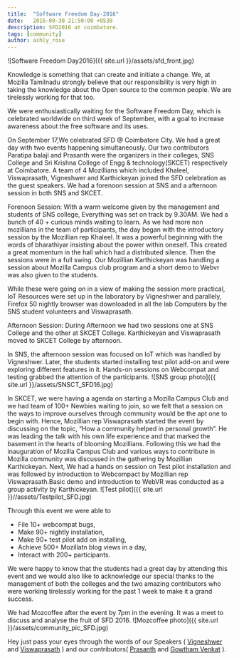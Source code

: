 ```yaml
---
title:  "Software Freedom Day-2016"
date:   2016-09-30 21:50:00 +0530
description: SFD2016 at coimbatore.
tags: [community]
author: ashly_rose
---
```

![Software Freedom Day2016]({{ site.url }}/assets/sfd_front.jpg)

Knowledge is something that can create and initiate a change. We, at Mozilla Tamilnadu strongly believe that our responsibility is very high in taking the knowledge about the Open source to the common people. We are tirelessly working for that too.
 
We were enthusiastically waiting for the Software Freedom Day, which is celebrated worldwide on third week of September, with a goal to increase awareness about the free software and its uses. 
 
On September 17,We celebrated SFD @ Coimbatore City. We had a great day with two events happening simultaneously. Our two contributors Paratipa balaji and Prasanth were the organizers in their colleges, SNS College and Sri Krishna College of Engg & technology(SKCET) respectively at Coimbatore. A team of 4 Mozillians which included Khaleel, Viswaprasath, Vigneshwer and Karthickeyan joined the SFD celebration as the guest speakers. We had a forenoon session at SNS and a afternoon session in both SNS and SKCET.
 
Forenoon Session:
With a warm welcome given by the management and students of SNS college, Everything was set on track by 9.30AM. We had a bunch  of 40 + curious minds waiting to learn. As we had more non mozillians in the team of participants, the day began with the introductory session by the Mozillian rep Khaleel. It was a powerful beginning with the words of bharathiyar insisting about the power within oneself. This created a great momentum in the hall which had a distributed silence. Then the sessions were in a full swing. Our Mozillian Karthickeyan was handling a session about Mozilla Campus club program and a short demo to Webvr was also given to the students.
 
While these were going on in a view of making the session more practical, IoT Resources were set up in the laboratory by Vigneshwer and parallely, Firefox 50 nightly browser was downloaded in all the lab Computers by the SNS student volunteers and Viswaprasath.
 
Afternoon Session:
During Afternoon we had two sessions one at SNS College and the other at SKCET College. Karthickeyan and Viswaprasath moved to SKCET College by afternoon.
 
In SNS, the afternoon session was focused on IoT which was handled by Vigneshwer. Later, the students started installing test pilot add-on and were exploring different features in it. Hands-on sessions on Webcompat and testing grabbed the attention of the participants.
![SNS group photo]({{ site.url }}/assets/SNSCT_SFD16.jpg)
 
In SKCET, we were having a agenda on starting a Mozilla Campus Club and we had team of 100+ Newbies waiting to join, so we felt that a session on the ways to improve ourselves through community would be the apt one to begin with. Hence, Mozillian rep Viswaprasath started the event by discussing on the topic, “How a community helped in personal growth”. He was leading the talk with his own life experience and that marked the basement in the hearts of blooming Mozillians. Following this we had the inauguration of Mozilla Campus Club and various ways to contribute in Mozilla community was discussed in the gathering by Mozillian Karthickeyan. Next, We had a hands on session on Test pilot installation and was followed by introduction to Webcompact by Mozillian rep Viswaprasath.Basic demo and introduction to WebVR was conducted as a group activity by Karthickeyan.
 ![Test pilot]({{ site.url }}//assets/Testpilot_SFD.jpg)
 
Through this event we were able to
* File 10+ webcompat bugs,
* Make 90+ nightly installation,
* Make 90+ test pilot add on installing,
* Achieve 500+ Mozillatn blog views in a day,
* Interact with 200+ participants.

We were happy to know that the students had a great day by attending this event and we would also like to acknowledge our special thanks to the management of both the colleges and the two amazing contributors who were working tirelessly working for the past 1 week to make it a grand success.  

We had Mozcoffee after the event by 7pm in the evening. It was a meet to discuss and analyse the fruit of SFD 2016.
![Mozcoffee photo]({{ site.url }}/assets/community_pic_SFD.jpg)

Hey just pass your eyes through the words of our Speakers ( [Vigneshwer](https://dvigneshwer.wordpress.com/2016/09/18/sfd-celebration-in-coimbatore/) and [Viswaprasath](http://wp.me/p4nat7-8Y) ) and our contributors( [Prasanth](http://foxprasanth.github.io/events/2016/09/14/SFD-SKCET/) and [Gowtham Venkat](https://gowthamvenkat.wordpress.com/2016/09/18/sfd-with-mozilla/) ).

